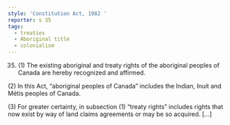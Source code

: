 ```yaml
---
style: 'Constitution Act, 1982 '
reporter: s 35
tags:
  - treaties
  - Aboriginal title
  - colonialism
---
```


35. (1) The existing aboriginal and treaty rights of the aboriginal peoples of Canada are hereby recognized and affirmed.

(2) In this Act, “aboriginal peoples of Canada” includes the Indian, Inuit and Métis peoples of Canada.

(3) For greater certainty, in subsection (1) “treaty rights” includes rights that now exist by way of land claims agreements or may be so acquired. […]
